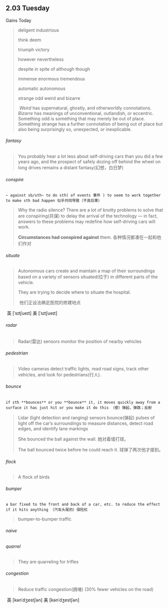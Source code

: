 ## 2.03	Tuesday

Gains Today

> deligent industrious
>
> think deem
>
> triumph victory
>
> however nevertheless
>
> despite in spite of although though
>
> immense enormous tremendous
>
> automatic autonomous
>
> strange odd weird and bizarre
>
> ​	*Weird* has supernatural, ghostly, and otherworldly connotations. *Bizarre* has meanings of unconventional, outlandish, or eccentric. Something odd is something that may merely be out of place. Something strange has a further connotation of being out of place but also being surprisingly so, unexpected, or inexplicable.

###### fantasy

> You probably hear a lot less about self-driving cars than you did a few years ago, and the prospect of safely dozing off behind the wheel on long drives remains a distant fantasy(幻想，白日梦)

###### conspire

​	`~ against sb/sth~ to do sth( of events 事件 ) to seem to work together to make sth bad happen 似乎共同导致（不良后果）`

> Why the radio silence? There are a lot of knotty problems to solve that are conspiring(共谋) to delay the arrival of the technology — in fact, answers to these problems may redefine how self-driving cars will work.
>
> **Circumstances had conspired against** them. 各种情况都凑在一起和他们作对

###### situate

> Autonomous cars create and maintain a map of their surroundings based on a variety of sensors situated(位于) in different parts of the vehicle.
>
> They are trying to decide where to situate the hospital. 
>
> ​	他们正设法确定医院的修建地点

​	英 [ˈsɪtʃueɪt]   美 [ˈsɪtʃueɪt] 

###### radar

> Radar(雷达) sensors monitor the position of nearby vehicles

###### pedestrian

> Video cameras detect traffic lights, read road signs, track other vehicles, and look for pedestrians(行人).

###### bounce

​	`if sth **bounces** or you **bounce** it, it moves quickly away from a surface it has just hit or you make it do this （使）弹起，弹跳；反射`

> Lidar (light detection and ranging) sensors bounce(弹起) pulses of light off the car’s surroundings to measure distances, detect road edges, and identify lane markings
>
> She bounced the ball against the wall. 她对着墙打球。
>
> The ball bounced twice before he could reach it. 球弹了两次他才接到。 

###### flock

> A flock of birds

###### bumper

​	`a bar fixed to the front and back of a car, etc. to reduce the effect if it hits anything （汽车头尾的）保险杠`

> bumper-to-bumper traffic

###### naive

###### quarrel

> They are quarreling for trifles

###### congestion

> Reduce traffic congestion(拥堵) (30% fewer vehicles on the road)

​	英 [kənˈdʒestʃən]   美 [kənˈdʒestʃən] 